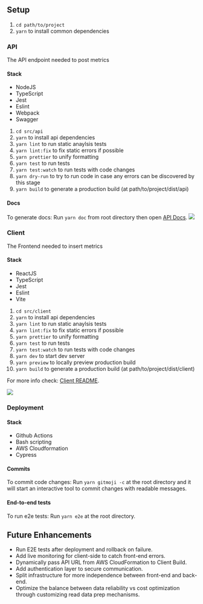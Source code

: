 ## Setup

1. `cd path/to/project`
2. `yarn` to install common dependencies

### API
The API endpoint needed to post metrics
#### Stack
- NodeJS
- TypeScript
- Jest
- Eslint
- Webpack
- Swagger

1. `cd src/api`
2. `yarn` to install api dependencies
3. `yarn lint` to run static anaylsis tests
4. `yarn lint:fix` to fix static errors if possible
5. `yarn prettier` to unify formatting
6. `yarn test` to run tests
7. `yarn test:watch` to run tests with code changes
8. `yarn dry-run` to try to run code in case any errors can be discovered by this stage
9. `yarn build` to generate a production build (at path/to/project/dist/api)

#### Docs
To generate docs: Run `yarn doc` from root directory then open [API Docs](http://localhost:3000/api-docs).
![](https://drive.google.com/uc?id=1UtfAgdaVUk-DerwcLWWlt91lXRLmg4WQ)

### Client
The Frontend needed to insert metrics
#### Stack
- ReactJS
- TypeScript
- Jest
- Eslint
- Vite

1. `cd src/client`
2. `yarn` to install api dependencies
3. `yarn lint` to run static anaylsis tests
4. `yarn lint:fix` to fix static errors if possible
5. `yarn prettier` to unify formatting
6. `yarn test` to run tests
7. `yarn test:watch` to run tests with code changes
8. `yarn dev` to start dev server
9. `yarn preview` to locally preview production build
10. `yarn build` to generate a production build (at path/to/project/dist/client)

For more info check: [Client README](./../src/client/README.md).

![](https://drive.google.com/uc?id=1mPzUe8-eJCg0tQ6z7MOxwdl1UG7DDPgg)

### Deployment
#### Stack
- Github Actions
- Bash scripting
- AWS Cloudformation
- Cypress

#### Commits
To commit code changes: Run `yarn gitmoji -c` at the root directory and it will start an interactive tool to commit changes with readable messages.

#### End-to-end tests
To run e2e tests: Run `yarn e2e` at the root directory.

## Future Enhancements
- Run E2E tests after deployment and rollback on failure.
- Add live monitoring for client-side to catch front-end errors.
- Dynamically pass API URL from AWS CloudFormation to Client Build.
- Add authentication layer to secure communication.
- Split infrastructure for more independence between front-end and back-end.
- Optimize the balance between data reliability vs cost optimization through customizing read data prep mechanisms. 